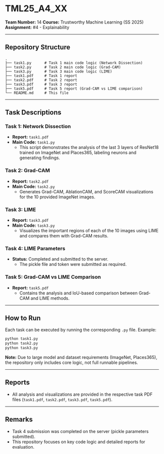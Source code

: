 # TML25_A4_XX

**Team Number:** 14
**Course:** Trustworthy Machine Learning (SS 2025)  
**Assignment:** #4 - Explainability  

---

## **Repository Structure**

```
.
├── task1.py      # Task 1 main code logic (Network Dissection)
├── task2.py      # Task 2 main code logic (Grad-CAM)
├── task3.py      # Task 3 main code logic (LIME)
├── task1.pdf     # Task 1 report
├── task2.pdf     # Task 2 report
├── task3.pdf     # Task 3 report
├── task5.pdf     # Task 5 report (Grad-CAM vs LIME comparison)
└── README.md     # This file
```

---

## **Task Descriptions**

### **Task 1: Network Dissection**
- **Report:** `task1.pdf`  
- **Main Code:** `task1.py`  
  - This script demonstrates the analysis of the last 3 layers of ResNet18 trained on ImageNet and Places365, labeling neurons and generating findings.

### **Task 2: Grad-CAM**
- **Report:** `task2.pdf`  
- **Main Code:** `task2.py`  
  - Generates Grad-CAM, AblationCAM, and ScoreCAM visualizations for the 10 provided ImageNet images.

### **Task 3: LIME**
- **Report:** `task3.pdf`  
- **Main Code:** `task3.py`  
  - Visualizes the important regions of each of the 10 images using LIME and compares them with Grad-CAM results.

### **Task 4: LIME Parameters**
- **Status:** Completed and submitted to the server.  
  - The pickle file and token were submitted as required.

### **Task 5: Grad-CAM vs LIME Comparison**
- **Report:** `task5.pdf`  
  - Contains the analysis and IoU-based comparison between Grad-CAM and LIME methods.


---

## **How to Run**
Each task can be executed by running the corresponding `.py` file. Example:
```bash
python task1.py
python task2.py
python task3.py
```
**Note:** Due to large model and dataset requirements (ImageNet, Places365), the repository only includes core logic, not full runnable pipelines.

---

## **Reports**
- All analysis and visualizations are provided in the respective task PDF files (`task1.pdf`, `task2.pdf`, `task3.pdf`, `task5.pdf`).

---

## **Remarks**
- Task 4 submission was completed on the server (pickle parameters submitted).  
- This repository focuses on key code logic and detailed reports for evaluation.
